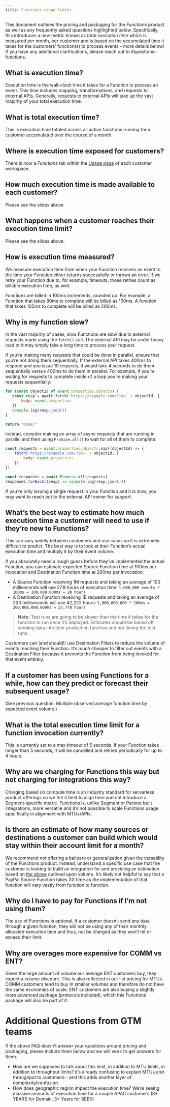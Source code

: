```yaml
---
title: Functions usage limits
---
```


This document outlines the pricing and packaging for the *Functions* product as well as any frequently asked questions highlighted below. Specifically, this introduces a new metric known as *total execution time* which is measured per month, per customer and is based on the accumulated time it takes for the customers’ function(s) to process events - more details below! If you have any additional clarifications, please reach out to #questions-functions.



## What is execution time?

Execution time is the wall-clock time it takes for a Function to process an event. This time includes mapping, transformations, and requests to external APIs. Generally, requests to external APIs will take up the vast majority of your total execution time.


## What is total execution time?

This is execution time totaled across all active functions running for a customer accumulated over the course of a month.


## Where is execution time exposed for customers?

There is now a *Functions* tab within the [Usage page](https://app.segment.com/goto-my-workspace/settings/usage?metric=functions&period=current) of each customer workspace.


## How much execution time is made available to each customer?

Please see the slides above.


## What happens when a customer reaches their execution time limit?

Please see the slides above.


## How is execution time measured?

We measure execution time from when your Function receives an event to the time your Function either returns successfully or throws an error. If we retry your Function due to, for example, timeouts, those retries count as billable execution time, as well.

Functions are billed in 100ms increments, rounded up. For example, a Function that takes 80ms to complete will be billed as 100ms. A function that takes 105ms to complete will be billed as 200ms.


## Why is my function slow?

In the vast majority of cases, slow Functions are slow due to external requests made using the `fetch()` call. The external API may be under heavy load or it may simply take a long time to process your request.

If you’re making many requests that could be done in parallel, ensure that you’re not doing them sequentially. If the external API takes 400ms to respond and you issue 10 requests, it would take 4 seconds to do them sequentially versus 400ms to do them in parallel. For example, if you’re waiting for requests to complete inside of a loop you’re making your requests sequentially:

```js
for (const objectId of event.properties.objects) {
   const resp = await fetch('https://example.com/?id=' + objectId, {
       body: event.properties
   })
   console.log(resp.json())
}

return "Done!"
```

Instead, consider making an array of async requests that are running in parallel and then using `Promise.all()` to wait for all of them to complete:

```js
const requests = event.properties.objects.map((objectId) => {
    fetch('https://example.com/?id=' + objectId, {
        body: event.properties
    })
})

const responses = await Promise.all(requests)
responses.forEach((resp) => console.log(resp.json()))
```

If you’re only issuing a single request in your Function and it is slow, you may want to reach out to the external API owner for support.


## What’s the best way to estimate how much execution time a customer will need to use if they’re new to Functions?

This can vary widely between customers and use cases so it is extremely difficult to predict. The best way is to look at their Function’s actual execution time and multiply it by their event volume.

If you absolutely need a rough guess before they’ve implemented the actual Function, you can estimate expected Source Function time at 100ms per invocation and Destination Function time at 200ms per invocation:


- A Source Function receiving 1M requests and taking an average of 100 milliseconds will use 27.8 hours of execution time: `1,000,000 events * 100ms = 100,000,000ms = 28 hours`
- A Destination Function receiving 1B requests and taking an average of 200 milliseconds will use 42,222 hours: `1,000,000,000 * 200ms = 200,000,000,000ms = 27,778 hours`


> **Note:** Test runs are going to be slower than the time it takes for the function to run once it’s deployed. Estimates should be based off sending data into their production function and not timing the test runs.

Customers can (and should!) use Destination Filters to reduce the volume of events reaching their Function. It’s *much* cheaper to filter out events with a Destination Filter because it prevents the Function from being invoked for that event entirely.


## If a customer has been using Functions for a while, how can they predict or forecast their subsequent usage?

(See previous question. Multiple observed average function time by expected event volume.)


## What is the total execution time limit for a function invocation currently?

This is currently set to a max timeout of 5 seconds. If your Function takes longer than 5 seconds, it will be cancelled and retried periodically for up to 4 hours.


## Why are we charging for Functions this way but not charging for integrations this way?

Charging based on compute time is an industry standard for serverless product offerings so we felt it best to align here and not introduce a Segment-specific metric. Functions is, unlike Segment or Partner built integrations, more versatile and it’s not possible to scale Functions usage specifically in alignment with MTUs/APIs.


## Is there an estimate of how many sources or destinations a customer can build which would stay within their account limit for a month?

We recommend not offering a ballpark or generalization given the versatility of the Functions product. Instead, understand a specific use case that the customer is looking to build an integration for and providing an estimation based on [the above](https://paper.dropbox.com/doc/Internal-Functions-Pricing-Packaging--A0WFyLiaw~JqMdYGBtOf22SEAg-dVeDkUu3RFomakOxmgRZ8#:uid=855334482835834626812969&h2=What%E2%80%99s-the-best-way-to-estimat) outlined upon volume. It’s likely not helpful to say that a PayPal Source Function takes XX time as the implementation of that function will vary vastly from function to function.


## Why do I have to pay for Functions if I’m not using them?

The use of Functions is optional, if a customer doesn’t send any data through a given function, they will not be using any of their monthly allocated execution time and thus, not be charged as they won’t hit or exceed their limit.


## Why are overages more expensive for COMM vs ENT?

Given the large amount of volume our average ENT customers buy, they expect a volume discount. This is also reflected in our list pricing for MTUs. COMM customers tend to buy in smaller volumes and therefore do not have the same economies of scale. ENT customers are also buying a slightly more advanced package (protocols included), which this Functions package will also be part of it.


# Additional Questions from GTM teams

If the above FAQ doesn’t answer your questions around pricing and packaging, please include them below and we will work to get answers for them.


- How are we supposed to talk about this limit, in addition to MTU limits, in addition to throughput limits? it’s already confusing to explain MTUs and throughput to customers - and this adds another layer of complexity/confusion
- How does geographic region impact the execution time? We’re seeing massive amounts of execution time for a couple APAC customers (8+ YEARS for Domain, 3+ Years for SEEK)
